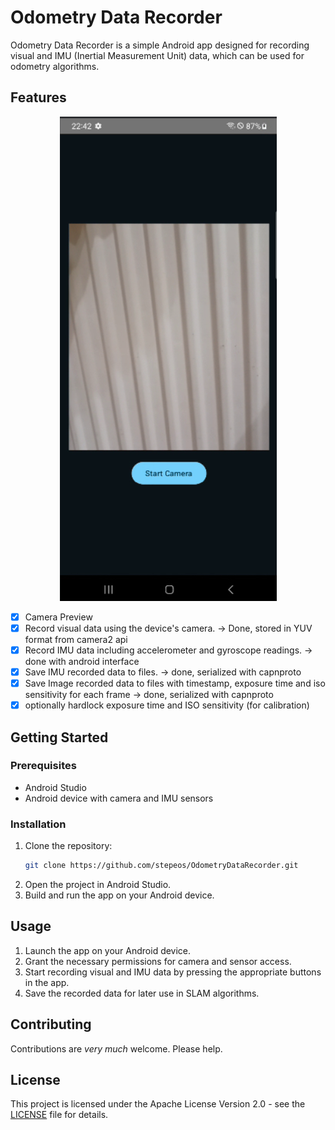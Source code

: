 # Odometry Data Recorder

Odometry Data Recorder is a simple Android app designed for recording visual and IMU (Inertial Measurement Unit) data, which can be used for odometry algorithms.

## Features

<p align="center">
  <img src="app-preview.png" />
</p>


- [x] Camera Preview
- [x] Record visual data using the device's camera. -> Done, stored in YUV format from camera2 api
- [x] Record IMU data including accelerometer and gyroscope readings. -> done with android interface
- [x] Save IMU recorded data to files. -> done, serialized with capnproto
- [x] Save Image recorded data to files with timestamp, exposure time and iso sensitivity for each frame -> done, serialized with capnproto
- [x] optionally hardlock exposure time and ISO sensitivity (for calibration)

## Getting Started

### Prerequisites

- Android Studio
- Android device with camera and IMU sensors

### Installation

1. Clone the repository:
    ```sh
    git clone https://github.com/stepeos/OdometryDataRecorder.git
    ```
2. Open the project in Android Studio.
3. Build and run the app on your Android device.

## Usage

1. Launch the app on your Android device.
2. Grant the necessary permissions for camera and sensor access.
3. Start recording visual and IMU data by pressing the appropriate buttons in the app.
4. Save the recorded data for later use in SLAM algorithms.

## Contributing

Contributions are *very much* welcome. Please help.

## License

This project is licensed under the Apache License Version 2.0 - see the [LICENSE](LICENSE) file for details.
